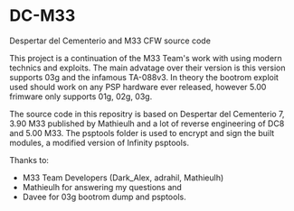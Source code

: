 # DC-M33
Despertar del Cementerio and M33 CFW source code

This project is a continuation of the M33 Team's work with using modern technics and exploits.
The main advatage over their version is this version supports 03g and the infamous TA-088v3.
In theory the bootrom exploit used should work on any PSP hardware ever released, however 5.00 frimware only supports 01g, 02g, 03g.

The source code in this repositry is based on Despertar del Cementerio 7, 3.90 M33 published by Mathieulh and a lot of reverse engineering of DC8 and 5.00 M33.
The psptools folder is used to encrypt and sign the built modules, a modified version of Infinity psptools.

Thanks to:
- M33 Team Developers (Dark_Alex, adrahil, Mathieulh)
- Mathieulh for answering my questions and 
- Davee for 03g bootrom dump and psptools.
